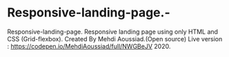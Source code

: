 # Responsive-landing-page.-
Responsive-landing-page.  Responsive landing page using only HTML and CSS (Grid-flexbox).
Created By Mehdi Aoussiad.(Open source)
Live version : https://codepen.io/MehdiAoussiad/full/NWGBeJV
2020.
